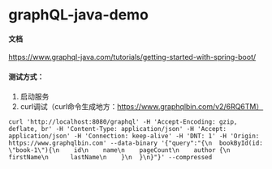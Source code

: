 # graphQL-java-demo
#### 文档
https://www.graphql-java.com/tutorials/getting-started-with-spring-boot/
#### 测试方式：
1. 启动服务
2. curl调试（curl命令生成地方：https://www.graphqlbin.com/v2/6RQ6TM）
```
curl 'http://localhost:8080/graphql' -H 'Accept-Encoding: gzip, deflate, br' -H 'Content-Type: application/json' -H 'Accept: application/json' -H 'Connection: keep-alive' -H 'DNT: 1' -H 'Origin: https://www.graphqlbin.com' --data-binary '{"query":"{\n  bookById(id: \"book-1\"){\n    id\n    name\n    pageCount\n    author {\n      firstName\n      lastName\n    }\n  }\n}"}' --compressed
```

